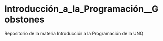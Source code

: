 # Introducción_a_la_Programación__Gobstones
Repositorio de la materia Introducción a la Programación de la UNQ
